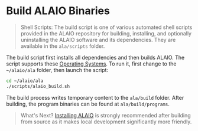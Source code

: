 
# Build ALAIO Binaries

> Shell Scripts: The build script is one of various automated shell scripts provided in the ALAIO repository for building, installing, and optionally uninstalling the ALAIO software and its dependencies. They are available in the `ala/scripts` folder.

The build script first installs all dependencies and then builds ALAIO. The script supports these [Operating Systems](../../index.md#supported-operating-systems). To run it, first change to the `~/alaio/ala` folder, then launch the script:

```sh
cd ~/alaio/ala
./scripts/alaio_build.sh
```

The build process writes temporary content to the `ala/build` folder. After building, the program binaries can be found at `ala/build/programs`.

> What's Next? [Installing ALAIO](03_install-alaio-binaries.md) is strongly recommended after building from source as it makes local development significantly more friendly.
